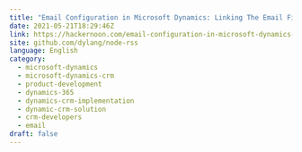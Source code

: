 ```yaml
---
title: "Email Configuration in Microsoft Dynamics: Linking The Email Field with Outlook"
date: 2021-05-21T18:29:46Z
link: https://hackernoon.com/email-configuration-in-microsoft-dynamics-linking-the-email-field-with-outlook-op4c355y?source=rss&utm_medium=RSS&utm_source=news.12bit.vn
site: github.com/dylang/node-rss
language: English
category:
  - microsoft-dynamics
  - microsoft-dynamics-crm
  - product-development
  - dynamics-365
  - dynamics-crm-implementation
  - dynamic-crm-solution
  - crm-developers
  - email
draft: false
---
```

